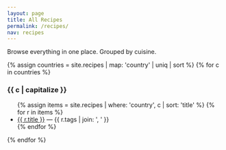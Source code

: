 ```yaml
---
layout: page
title: All Recipes
permalink: /recipes/
nav: recipes
---
```


<p class="lead">Browse everything in one place. Grouped by cuisine.</p>

{% assign countries = site.recipes | map: 'country' | uniq | sort %}
{% for c in countries %}
### {{ c | capitalize }}
<ul class="recipe-list">
  {% assign items = site.recipes | where: 'country', c | sort: 'title' %}
  {% for r in items %}
    <li><a href="{{ r.url }}">{{ r.title }}</a> — <span class="tags">{{ r.tags | join: ', ' }}</span></li>
  {% endfor %}
</ul>
{% endfor %}
